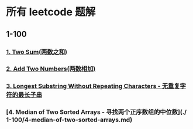 # 所有 leetcode 题解

## 1-100
### [1. Two Sum(两数之和)](./1-100/1-two-sum.md)

### [2. Add Two Numbers(两数相加)](./1-100/2-add-two-numbers.md)

### [3. Longest Substring Without Repeating Characters - 无重复字符的最长子串](./1-100/3-longest-substring-without-repeating-characters)

### [4. Median of Two Sorted Arrays - 寻找两个正序数组的中位数](./ 1-100/4-median-of-two-sorted-arrays.md)